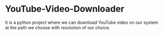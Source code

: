 # YouTube-Video-Downloader
It is a python project where we can download YouTube video on our system at the path we choose with resolution of our choice.
